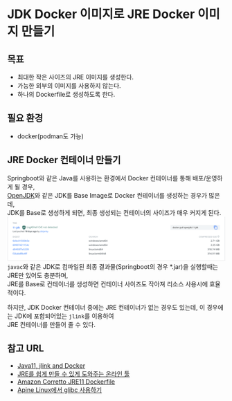# JDK Docker 이미지로 JRE Docker 이미지 만들기
## 목표
* 최대한 작은 사이즈의 JRE 이미지를 생성한다.
* 가능한 외부의 이미지를 사용하지 않는다.
* 하나의 Dockerfile로 생성하도록 한다.
## 필요 환경
* docker(podman도 가능)
## JRE Docker 컨테이너 만들기
Springboot와 같은 Java를 사용하는 환경에서 Docker 컨테이너를 통해 배포/운영하게 될 경우,   
[OpenJDK](https://hub.docker.com/_/openjdk)와 같은 JDK를 Base Image로 Docker 컨테이너를 생성하는 경우가 많은데,   
JDK를 Base로 생성하게 되면, 최종 생성되는 컨테이너의 사이즈가 매우 커지게 된다.   
![Docker Hub JDK-11 Base Image](/resources/static/img/docker_hub-openjdk-11.png)   
```javac```와 같은 JDK로 컴파일된 최종 결과물(Springboot의 경우 *.jar)을 실행할때는 JRE만 있어도 충분하며,   
JRE를 Base로 컨테이너를 생성하면 컨테이너 사이즈도 작아져 리소스 사용시에 효율적이다.   

하지만, JDK Docker 컨테이너 중에는 JRE 컨테이너가 없는 경우도 있는데, 이 경우에는 JDK에 포함되어있는 ```jlink```를 이용하여   
JRE 컨테이너를 만들어 줄 수 있다.
## 참고 URL
* [Java11, jlink and Docker](https://greut.medium.com/java11-jlink-and-docker-2fec885fb2d)
* [JRE를 쉽게 만들 수 있게 도와주는 온라인 툴](https://justinmahar.github.io/easyjre/)
* [Amazon Corretto JRE11 Dockerfile](https://github.com/corretto/corretto-docker/blob/d98afb2f45401891e62a0651499b929f8da823eb/11/jre/alpine/Dockerfile)
* [Apine Linux에서 glibc 사용하기](https://ssaru.github.io/2021/05/09/20210509-til_set_locale_in_alpine_linux/)